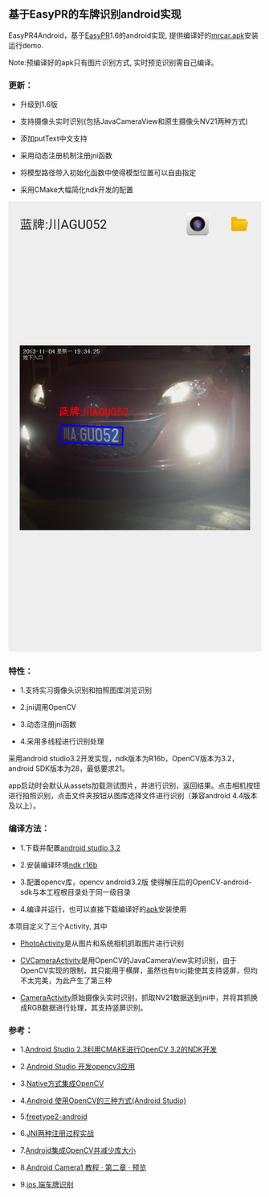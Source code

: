 ## 基于EasyPR的车牌识别android实现

EasyPR4Android，基于[EasyPR](https://github.com/liuruoze/EasyPR)1.6的android实现, 提供编译好的[mrcar.apk](mrcar.apk)安装运行demo.

Note:预编译好的apk只有图片识别方式, 实时预览识别需自己编译。

### 更新：

* 升级到1.6版

* 支持摄像头实时识别(包括JavaCameraView和原生摄像头NV21两种方式)

* 添加putText中文支持

* 采用动态注册机制注册jni函数

* 将模型路径带入初始化函数中使得模型位置可以自由指定

* 采用CMake大幅简化ndk开发的配置

![mrcar](mrcar.png)

### 特性：

* 1.支持实习摄像头识别和拍照图库浏览识别

* 2.jni调用OpenCV

* 3.动态注册jni函数

* 4.采用多线程进行识别处理

采用android studio3.2开发实现，ndk版本为R16b，OpenCV版本为3.2，android SDK版本为28，最低要求21。

app启动时会默认从assets加载测试图片，并进行识别，返回结果。点击相机按钮进行拍照识别，点击文件夹按钮从图库选择文件进行识别（兼容android 4.4版本及以上）。

### 编译方法：

* 1.下载并配置[android studio 3.2](http://www.android-studio.org/)

* 2.安装编译环境[ndk r16b](http://blog.csdn.net/shuzfan/article/details/52690554)

* 3.配置opencv库，opencv android3.2版
使得解压后的OpenCV-android-sdk与本工程根目录处于同一级目录

* 4.编译并运行，也可以直接下载编译好的[apk](mrcar.apk)安装使用

本项目定义了三个Activity, 其中

* [PhotoActivity](app/src/main/java/yanyu/com/mrcar/PhotoActivity.java)是从图片和系统相机抓取图片进行识别

* [CVCameraActivity](app/src/main/java/yanyu/com/mrcar/CVCameraActivity.java)是用OpenCV的JavaCameraView实时识别，由于OpenCV实现的限制，其只能用于横屏，虽然也有tricj能使其支持竖屏，但均不太完美，为此产生了第三种

* [CameraActivity](app/src/main/java/yanyu/com/mrcar/CameraActivity.java)原始摄像头实时识别，抓取NV21数据送到jni中，并将其抓换成RGB数据进行处理，其支持竖屏识别。

### 参考：

* 1.[Android Studio 2.3利用CMAKE进行OpenCV 3.2的NDK开发](http://johnhany.net/2017/07/opencv-ndk-dev-with-cmake-on-android-studio)

* 2.[Android Studio 开发opencv3应用](https://wenku.baidu.com/view/8665a8efcc17552706220881)

* 3.[Native方式集成OpenCV](https://github.com/ShawnZhang31/opencv-android-studio)

* 4.[Android 使用OpenCV的三种方式(Android Studio)](http://blog.csdn.net/sbsujjbcy/article/details/49520791)

* 5.[freetype2-android](https://github.com/cdave1/freetype2-android)

* 6.[JNI两种注册过程实战](https://blog.csdn.net/xsf50717/article/details/54693802)

* 7.[Android集成OpenCV并减少库大小](https://blog.csdn.net/suwk1009/article/details/79746724)

* 8.[Android Camera1 教程 · 第二章 · 预览](https://www.jianshu.com/p/705d4792e836)

* 9.[ios 端车牌识别](https://github.com/imistyrain/EasyPR-Swift)